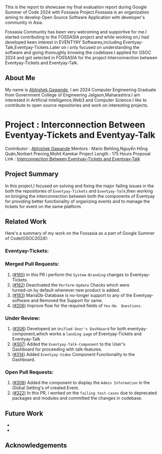 This is the report to showcase my final evaluation report during Google Summer of Code 2024 with Fossasia Project.Fossasia is an organization aiming to develop Open Source Software Application with developer's community in Asia.

Fossasia Community has been very welcoming and supportive for me.I started contributing to the FOSSASIA project and while working on,i had developed keen interest in EVENTYAY Softwares,including Eventyay-Talk,Eventyay-Tickets.Later on i only focused on understanding the software and going thoroughly knowing the codebase.I applied for GSOC 2024 and got selected in FOSSASIA for the project Interconnection between Eventyay-Tickets and Eventyay-Talk. 

## About Me
My name is [Abhishek Gawande](https://github.com/AviGawande), I am 2024 Computer Engineering Graduate from Government College of Engineering Jalgaon,Maharashtra.I am interested in Artificial Intelligence,Web3 and Computer Science.I like to contribute to open source repositories and work on interesting projects.

# Project : Interconnection Between Eventyay-Tickets and Eventyay-Talk
Contributor :  [Abhishek Gawande](https://github.com/AviGawande)
Mentors : Mario Behling,Nguyễn Hồng Quân,Norbert Prening,Mohit Karekar
Project Length : 175 Hours
Proposal Link : [Interconnection Between Eventyay-Tickets and Eventyay-Talk](https://docs.google.com/document/d/1iPl5hWZwkbmW3zz7evAGZIMX24JS4fQ0E1GnN-NZJUw/edit?usp=sharing)

## Project Summary
In this project,I focused on solving and fixing the major failing issues in the both the repositories of `Eventyay-Tickets` and `Eventyay-Talk`,then working on bringing the interconnection between both the components of Eventyay for providing better functionality of organizing events and to manage the tickets for event on the same platform.

## Related Work

Here's a summary of my work on the Fossasia as a part of Google Summer of Code(GSOC2024):

### Eventyay-Tickets:

### Merged Pull Requests:
1. ([#160](https://github.com/fossasia/eventyay-tickets/pull/160)) In this PR i perform the `System-Branding` changes to 
    Eventyay-Tickets.
2. ([#162](https://github.com/fossasia/eventyay-tickets/pull/162)) Deactivated the `Perform-Update` Checks which were  
    turned-on by default whenever new product is added.
3. ([#183](https://github.com/fossasia/eventyay-tickets/pull/183)) MariaDb-Database is no-longer support to any of the 
    Eventyay-software and Removed the Support for same.
4. ([#206](https://github.com/fossasia/eventyay-tickets/pull/206)) Improve flow for the required fields of `Yes-No 
    Questions`.


### Under Review:
1. ([#306](https://github.com/fossasia/eventyay-tickets/pull/306)) Developerd an `Unified User's Dashboard` for both 
    eventyay-component,which works a `landing page` of Eventyay-Tickets and Eventyay-Talk
2. ([#307](https://github.com/fossasia/eventyay-tickets/pull/307)) Added the `Eventyay-Talk-Component` to the User's     
    Dashboard for proceeding with talk-features.
3. ([#314](https://github.com/fossasia/eventyay-tickets/pull/314)) Added `Eventyay-Video` Component Functionality to the 
    Dashboard.

### Open Pull Requests:
1. ([#308](https://github.com/fossasia/eventyay-tickets/pull/308)) Added the component to display the `Admin Information` in 
    the Global Setting's of created Event.
2. ([#322](https://github.com/fossasia/eventyay-tickets/pull/308)) In this PR, i worked on the `failing test-cases` due to 
   deprecated packages and modules and committed the changes in codebase.

## Future Work
- 
- 

## Acknowledgements



